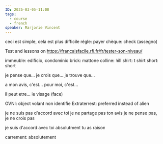 ```yaml
---
ID: 2025-03-05-11:00
tags:
  - course
  - french
speaker: Marjorie Vincent
---
```

ceci est simple, cela est plus difficile
régle: payer
chèque: check (assegno)

Test and lessons on https://francaisfacile.rfi.fr/fr/tester-son-niveau/

immeuble: edificio, condominio
brick: mattone
colline: hill
shirt: t shirt
short: short


je pense que...
je crois que...
je trouve que...

a mon avis, c'est...
pour moi, c'est...

il peut etre...
le visage (face)

OVNI: object volant non identifie
Extraterrest: preferred instead of alien

je ne suis pas d'accord avec toi
je ne partage pas ton avis
je ne pense pas, je ne crois pas


je suis d'accord avec toi
absolutment
tu as raison

carrement: absolutement